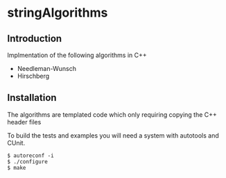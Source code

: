 # stringAlgorithms

## Introduction 

Implmentation of the following algorithms in C++

* Needleman-Wunsch
* Hirschberg

## Installation 

The algorithms are templated code which only requiring copying the C++ header files 

To build the tests and examples you will need a system with autotools and CUnit. 

    $ autoreconf -i 
    $ ./configure 
    $ make
